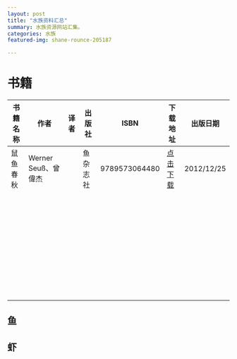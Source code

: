 ```yaml
---
layout: post
title: "水族资料汇总"
summary: 水族资源网站汇集。
categories: 水族
featured-img: shane-rounce-205187

---
```


# 书籍

| 书籍名称 | 作者                | 译者 | 出版社   | ISBN          | 下载地址               | 出版日期   |
| -------- | ------------------- | ---- | -------- | ------------- | ---------------------- | ---------- |
| 鼠鱼春秋 | Werner Seuß、曾偉杰 |      | 鱼杂志社 | 9789573064480 | [点击下载](http://res.liushaofeng.cn/site/books/1/ed0a7ea46fbb1f0e.pdf) | 2012/12/25 |
|          |                     |      |          |               |                        |            |
|          |                     |      |          |               |                        |            |
|          |                     |      |          |               |                        |            |
|          |                     |      |          |               |                        |            |
|          |                     |      |          |               |                        |            |
|          |                     |      |          |               |                        |            |
|          |                     |      |          |               |                        |            |
|          |                     |      |          |               |                        |            |
|          |                     |      |          |               |                        |            |
|          |                     |      |          |               |                        |            |
|          |                     |      |          |               |                        |            |
|          |                     |      |          |               |                        |            |
|          |                     |      |          |               |                        |            |
|          |                     |      |          |               |                        |            |
|          |                     |      |          |               |                        |            |
|          |                     |      |          |               |                        |            |
|          |                     |      |          |               |                        |            |
|          |                     |      |          |               |                        |            |
|          |                     |      |          |               |                        |            |
|          |                     |      |          |               |                        |            |
|          |                     |      |          |               |                        |            |
|          |                     |      |          |               |                        |            |
|          |                     |      |          |               |                        |            |
|          |                     |      |          |               |                        |            |
|          |                     |      |          |               |                        |            |
|          |                     |      |          |               |                        |            |
|          |                     |      |          |               |                        |            |
|          |                     |      |          |               |                        |            |
|          |                     |      |          |               |                        |            |
|          |                     |      |          |               |                        |            |
|          |                     |      |          |               |                        |            |
|          |                     |      |          |               |                        |            |
|          |                     |      |          |               |                        |            |
|          |                     |      |          |               |                        |            |
|          |                     |      |          |               |                        |            |
|          |                     |      |          |               |                        |            |
|          |                     |      |          |               |                        |            |
|          |                     |      |          |               |                        |            |
|          |                     |      |          |               |                        |            |
|          |                     |      |          |               |                        |            |
|          |                     |      |          |               |                        |            |



## 鱼

## 虾